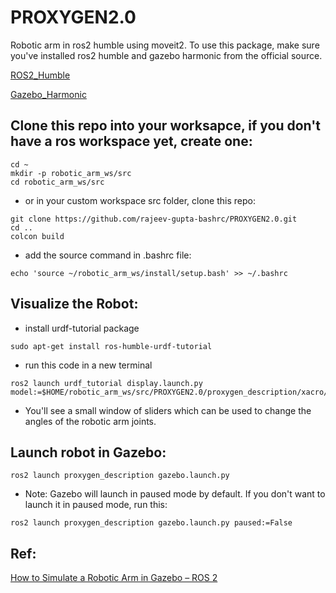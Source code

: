 # PROXYGEN2.0
Robotic arm in ros2 humble using moveit2. To use this package, make sure you've installed ros2 humble and gazebo harmonic from the official source.

[ROS2_Humble](https://docs.ros.org/en/humble/Installation/Ubuntu-Install-Debs.html)

[Gazebo_Harmonic](https://gazebosim.org/docs/harmonic/install_ubuntu/)


## Clone this repo into your worksapce, if you don't have a ros workspace yet, create one:

```
cd ~
mkdir -p robotic_arm_ws/src
cd robotic_arm_ws/src
```
- or in your custom workspace src folder, clone this repo:

```
git clone https://github.com/rajeev-gupta-bashrc/PROXYGEN2.0.git
cd ..
colcon build
```

- add the source command in .bashrc file:
```
echo 'source ~/robotic_arm_ws/install/setup.bash' >> ~/.bashrc
```

## Visualize the Robot:
- install urdf-tutorial package

```
sudo apt-get install ros-humble-urdf-tutorial
```

- run this code in a new terminal
```
ros2 launch urdf_tutorial display.launch.py model:=$HOME/robotic_arm_ws/src/PROXYGEN2.0/proxygen_description/xacro/proxygen.full.xacro
```

- You'll see a small window of sliders which can be used to change the angles of the robotic arm joints. 


## Launch robot in Gazebo:

```
ros2 launch proxygen_description gazebo.launch.py 
```
- Note: Gazebo will launch in paused mode by default. If you don't want to launch it in paused mode, run this:
```
ros2 launch proxygen_description gazebo.launch.py paused:=False
```












## Ref:
[How to Simulate a Robotic Arm in Gazebo – ROS 2](https://automaticaddison.com/how-to-simulate-a-robotic-arm-in-gazebo-ros-2/)